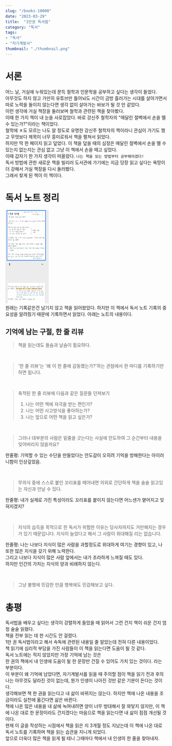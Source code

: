 ```yaml
---
slug: "/books-10000"
date: "2023-03-29"
title:  "1만권 독서법"
category: "독서"
tags:
- "독서"
- "자기계발서"
thumbnail: "./thumbnail.png"
---
```


# 서론
어느 날, 거실에 누워있는데 문득 철학과 인문학을 공부하고 싶다는 생각이 들었다.  
아무것도 하지 않고 가만히 유튜브만 틀어놔도 시간이 금방 흘러가는 시대를 살아가면서 따로 노력을 들이지 않는다면 생각 없이 살아가는 바보가 될 것 만 같았다.   
이런 생각에 거실 책장을 둘러보며 철학과 관련된 책을 찾아봤다.  
이때 한 가지 책이 내 눈을 사로잡았다. 바로 강신주 철학자의 "매달린 절벽에서 손을 뗄 수 있는가?"이라는 책이었다.  
철학에 ㅊ도 모르는 나도 알 정도로 유명한 강신주 철학자의 책이라니 관심이 가기도 했고 무엇보다 제목이 너무 흥미로워서 책을 펼쳐서 읽었다.  
하지만 딱 한 페이지 읽고 덮었다. 이 책을 덮을 때의 심정은 매달린 절벽에서 손을 뗄 수 있는지 없는지는 관심 없고 그냥 이 책에서 손을 떼고 싶었다.  
이때 갑자기 한 가지 생각이 떠올랐다. `나는 책을 읽는 방법부터 공부해야겠다!`  
독서 방법에 관한 새로운 책을 빌리러 도서관에 가기에는 지금 당장 읽고 싶다는 욕망이 더 강해서 거실 책장을 다시 둘러봤다.  
그래서 찾게 된 책이 이 책이다.

# 독서 노트 정리
![img.png](img.png)  
원래는 기록같은건 남기지 않고 책을 읽어왔었다. 하지만 이 책에서 독서 노트 기록의 중요성을 알려줬기 때문에 기록하면서 읽었다. 아래는 노트의 내용이다.  
## 기억에 남는 구절, 한 줄 리뷰
> 책을 읽는데도 들숨과 날숨이 필요하다.  

<br>
 
> '한 줄 리뷰'는 '왜 이 한 줄에 감동했는가?'하는 관점에서 한 마디를 기록하기만 하면 됩니다.

<br>

> 축적된 한 줄 리뷰에 다음과 같은 질문들 던져보기
> 1. 나는 어떤 책에 자극을 받는 편인가?
> 2. 나는 어떤 사고방식을 좋아하는가?
> 3. 나는 앞으로 어떤 책을 읽고 싶은가?

<br>

> 그러나 대부분의 사람은 밑줄을 긋는다는 사실에 안도하여 그 순간부터 내용을 잊어버리지 않을까요?  

한줄평: 기억할 수 있는 수단을 만들었다는 안도감이 오히려 기억을 방해한다는 아이러니함이 인상깊었음.

<br>

> 무의식 중에 스스로 붙인 꼬리표를 떼어내면 의외로 간단하게 책을 술술 읽고있는 자신과 만날 수 있다.  

한줄평: 내가 실제로 가진 특성이라도 꼬리표를 붙이지 않는다면 어느샌가 옅어지고 잊혀지겠지?

<br>
 
> 지식의 습득을 목적으로 한 독서가 위험한 이유는 당사자까지도 거만해지는 경우가 있기 때문입니다. 
> 지식이 늘었다고 해서 그 사람이 위대해질 리는 없습니다.

한줄평: 나는 나보다 지식이 많은 사람을 과할정도로 위대하게 여기는 경향이 있고, 나 또한 많은 지식을 갖기 위해 노력한다.  
그리고 나보다 지식이 많은 사람 앞에서는 내가 초라하게 느껴질 때도 있다.  
하지만 인간의 가치는 지식의 양과 비례하지 않는다.

<br>

> 그냥 불행에 민감한 만큼 행복에도 민감해보고 싶다.

# 총평
독서법을 배우고 싶다는 생각이 강렬하게 들었을 때 읽어서 그런 건지 책이 쉬운 건지 엄청 술술 읽혔다.  
책을 전부 읽는 데 한 시간도 안 걸렸다.  
1만 권 독서법이라고 해서 속독에 관련된 내용일 줄 알았는데 전혀 다른 내용이었다.  
책 읽기에 심리적 부담을 가진 사람들이 이 책을 읽는다면 도움이 될 것 같다.  
독서 노트에는 적지 않았지만 가장 기억에 남는 것은  
한 권의 책에서 내 인생에 도움이 될 한 문장만 건질 수 있어도 가치 있는 것이다. 라는 부분이다.  
이 부분이 왜 기억에 남았다면, 자기계발서를 읽을 때 주의할 점이 책을 읽기 전과 후의 나는 아무것도 달라진 것이 없는데, 뭔가 인생이 나아진 것만 같은 기분이 든다는 것이다.  
생각해보면 책 한 권을 읽는다고 내 삶이 바뀌지는 않는다. 하지만 책에 나온 내용을 조금이라도 실천에 옮긴다면 삶은 바뀐다.  
책에 나온 많은 내용을 내 삶에 녹여내려면 양이 너무 방대해서 잘 와닿지 않지만, 이 책에 나온 대로 한 문장이라도 건지겠다는 마음으로 책을 읽는다면 내 삶이 점점 개선될 것이다.  
현재 이 글을 작성하는 시점에서 책을 읽은 지 3개월 정도 지났는데 이 책에 나온 대로 독서 노트를 기록하며 책을 읽는 습관을 지니게 되었다.  
앞으로 더욱더 많은 책을 읽게 될 테니 그때마다 책에서 내 인생의 한 줄을 찾아내자.  
